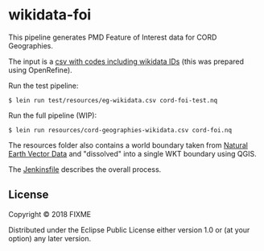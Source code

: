 # wikidata-foi

This pipeline generates PMD Feature of Interest data for CORD Geographies.

The input is a [csv with codes including wikidata IDs](resources/cord-geographies-wikidata.csv) (this was prepared using OpenRefine).

Run the test pipeline:

    $ lein run test/resources/eg-wikidata.csv cord-foi-test.nq

Run the full pipeline (WIP):

    $ lein run resources/cord-geographies-wikidata.csv cord-foi.nq

The resources folder also contains a world boundary taken from [Natural Earth Vector Data](https://www.naturalearthdata.com/downloads/110m-cultural-vectors/) and "dissolved" into a single WKT boundary using QGIS.

The [Jenkinsfile](./Jenkinsfile) describes the overall process.

## License

Copyright © 2018 FIXME

Distributed under the Eclipse Public License either version 1.0 or (at
your option) any later version.

